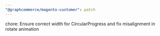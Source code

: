 ```yaml
---
"@graphcommerce/magento-customer": patch
---
```


chore: Ensure correct width for CircularProgress and fix misalignment in rotate animation
